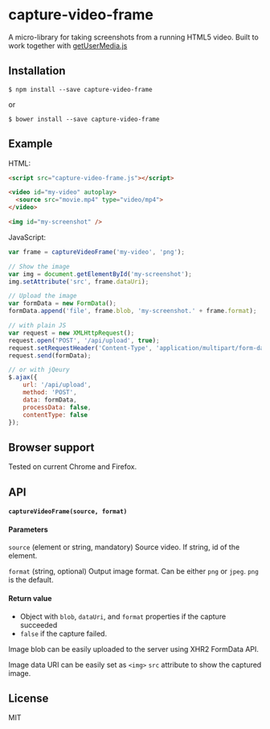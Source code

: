 # capture-video-frame

A micro-library for taking screenshots from a running HTML5 video. Built to work together with [getUserMedia.js](https://github.com/addyosmani/getUserMedia.js/)

## Installation

    $ npm install --save capture-video-frame

or

    $ bower install --save capture-video-frame

## Example

HTML:

```html
<script src="capture-video-frame.js"></script>

<video id="my-video" autoplay>
  <source src="movie.mp4" type="video/mp4">
</video>

<img id="my-screenshot" />
```

JavaScript:

```js
var frame = captureVideoFrame('my-video', 'png');

// Show the image
var img = document.getElementById('my-screenshot');
img.setAttribute('src', frame.dataUri);

// Upload the image
var formData = new FormData();
formData.append('file', frame.blob, 'my-screenshot.' + frame.format);

// with plain JS
var request = new XMLHttpRequest();
request.open('POST', '/api/upload', true);
request.setRequestHeader('Content-Type', 'application/multipart/form-data; charset=UTF-8');
request.send(formData);

// or with jQeury
$.ajax({
    url: '/api/upload',
    method: 'POST',
    data: formData,
    processData: false,
    contentType: false
});
```

## Browser support

Tested on current Chrome and Firefox.

## API

#### ```captureVideoFrame(source, format)```

#### Parameters

```source``` (element or string, mandatory) Source video. If string, id of the element.

```format``` (string, optional) Output image format. Can be either `png` or `jpeg`. `png` is the default.

#### Return value

- Object with `blob`, `dataUri`, and `format` properties if the capture succeeded
- `false` if the capture failed.

Image blob can be easily uploaded to the server using XHR2 FormData API.

Image data URI can be easily set as `<img>` `src` attribute to show the captured image.

## License

  MIT
